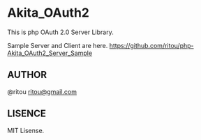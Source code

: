 Akita_OAuth2
======================================================
This is php OAuth 2.0 Server Library.

Sample Server and Client are here. 
https://github.com/ritou/php-Akita_OAuth2_Server_Sample

AUTHOR
------------------------------------------------------
@ritou ritou@gmail.com

LISENCE
------------------------------------------------------
MIT Lisense.
